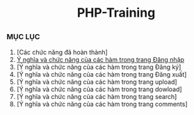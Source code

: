  # <div align="center"><p> PHP-Training </p></div>
 ### MỤC LỤC
 1. [Các chức năng đã hoàn thành]
 2. [Ý nghĩa và chức năng của các hàm trong trang Đăng nhập](/PHP-training/README.md/1.)
 3. [Ý nghĩa và chức năng của các hàm trong trang Đăng ký]
 4. [Ý nghĩa và chức năng của các hàm trong trang Đăng xuất]
 5. [Ý nghĩa và chức năng của các hàm trong trang upload]
 6. [Ý nghĩa và chức năng của các hàm trong trang dowload]
 7. [Ý nghĩa và chức năng của các hàm trong trang search]
 8. [Ý nghĩa và chức năng của các hàm trong trang comments]
 
